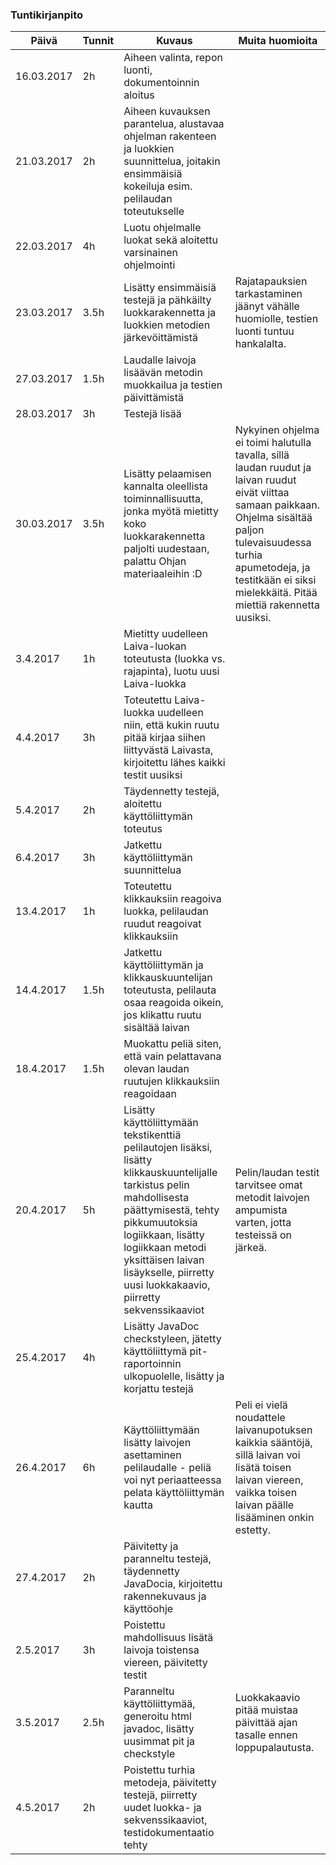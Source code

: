 ### Tuntikirjanpito
Päivä | Tunnit | Kuvaus | Muita huomioita
--------------- | ----- | ------ | ------
16.03.2017 | 2h | Aiheen valinta, repon luonti, dokumentoinnin aloitus
21.03.2017 | 2h | Aiheen kuvauksen parantelua, alustavaa ohjelman rakenteen ja luokkien suunnittelua, joitakin ensimmäisiä kokeiluja esim. pelilaudan toteutukselle
22.03.2017 | 4h | Luotu ohjelmalle luokat sekä aloitettu varsinainen ohjelmointi
23.03.2017 | 3.5h | Lisätty ensimmäisiä testejä ja pähkäilty luokkarakennetta ja luokkien metodien järkevöittämistä | Rajatapauksien tarkastaminen jäänyt vähälle huomiolle, testien luonti tuntuu hankalalta.
27.03.2017 | 1.5h | Laudalle laivoja lisäävän metodin muokkailua ja testien päivittämistä
28.03.2017 | 3h | Testejä lisää
30.03.2017 | 3.5h | Lisätty pelaamisen kannalta oleellista toiminnallisuutta, jonka myötä mietitty koko luokkarakennetta paljolti uudestaan, palattu Ohjan materiaaleihin :D | Nykyinen ohjelma ei toimi halutulla tavalla, sillä laudan ruudut ja laivan ruudut eivät viittaa samaan paikkaan. Ohjelma sisältää paljon tulevaisuudessa turhia apumetodeja, ja testitkään ei siksi mielekkäitä. Pitää miettiä rakennetta uusiksi.
3.4.2017 | 1h | Mietitty uudelleen Laiva-luokan toteutusta (luokka vs. rajapinta), luotu uusi Laiva-luokka
4.4.2017 | 3h | Toteutettu Laiva-luokka uudelleen niin, että kukin ruutu pitää kirjaa siihen liittyvästä Laivasta, kirjoitettu lähes kaikki testit uusiksi
5.4.2017 | 2h | Täydennetty testejä, aloitettu käyttöliittymän toteutus
6.4.2017 | 3h | Jatkettu käyttöliittymän suunnittelua
13.4.2017 | 1h | Toteutettu klikkauksiin reagoiva luokka, pelilaudan ruudut reagoivat klikkauksiin
14.4.2017 | 1.5h | Jatkettu käyttöliittymän ja klikkauskuuntelijan toteutusta, pelilauta osaa reagoida oikein, jos klikattu ruutu sisältää laivan
18.4.2017 | 1.5h | Muokattu peliä siten, että vain pelattavana olevan laudan ruutujen klikkauksiin reagoidaan
20.4.2017 | 5h | Lisätty käyttöliittymään tekstikenttiä pelilautojen lisäksi, lisätty klikkauskuuntelijalle tarkistus pelin mahdollisesta päättymisestä, tehty pikkumuutoksia logiikkaan, lisätty logiikkaan metodi yksittäisen laivan lisäykselle, piirretty uusi luokkakaavio, piirretty sekvenssikaaviot | Pelin/laudan testit tarvitsee omat metodit laivojen ampumista varten, jotta testeissä on järkeä.
25.4.2017 | 4h | Lisätty JavaDoc checkstyleen, jätetty käyttöliittymä pit-raportoinnin ulkopuolelle, lisätty ja korjattu testejä
26.4.2017 | 6h | Käyttöliittymään lisätty laivojen asettaminen pelilaudalle - peliä voi nyt periaatteessa pelata käyttöliittymän kautta | Peli ei vielä noudattele laivanupotuksen kaikkia sääntöjä, sillä laivan voi lisätä toisen laivan viereen, vaikka toisen laivan päälle lisääminen onkin estetty.
27.4.2017 | 2h | Päivitetty ja paranneltu testejä, täydennetty JavaDocia, kirjoitettu rakennekuvaus ja käyttöohje
2.5.2017 | 3h | Poistettu mahdollisuus lisätä laivoja toistensa viereen, päivitetty testit
3.5.2017 | 2.5h | Paranneltu käyttöliittymää, generoitu html javadoc, lisätty uusimmat pit ja checkstyle | Luokkakaavio pitää muistaa päivittää ajan tasalle ennen loppupalautusta. 
4.5.2017 | 2h |Poistettu turhia metodeja, päivitetty testejä, piirretty uudet luokka- ja sekvenssikaaviot, testidokumentaatio tehty
